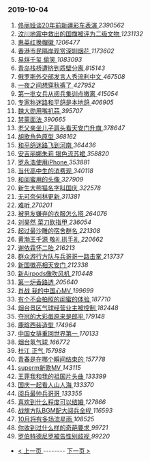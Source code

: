 ### 2019-10-04 
1. [ 佟丽娅谈20年前新疆彩车表演 ](https://s.weibo.com/weibo?q=%E4%BD%9F%E4%B8%BD%E5%A8%85%E8%B0%8820%E5%B9%B4%E5%89%8D%E6%96%B0%E7%96%86%E5%BD%A9%E8%BD%A6%E8%A1%A8%E6%BC%94&Refer=top) *2390562*
1. [ 汶川地震中救出的国旗被评为二级文物 ](https://s.weibo.com/weibo?q=%23%E6%B1%B6%E5%B7%9D%E5%9C%B0%E9%9C%87%E4%B8%AD%E6%95%91%E5%87%BA%E7%9A%84%E5%9B%BD%E6%97%97%E8%A2%AB%E8%AF%84%E4%B8%BA%E4%BA%8C%E7%BA%A7%E6%96%87%E7%89%A9%23&Refer=top) *1231132*
1. [ 惠英红换帽徽 ](https://s.weibo.com/weibo?q=%23%E6%83%A0%E8%8B%B1%E7%BA%A2%E6%8D%A2%E5%B8%BD%E5%BE%BD%23&Refer=top) *1206477*
1. [ 香港市民隔岸观赏深圳烟花 ](https://s.weibo.com/weibo?q=%23%E9%A6%99%E6%B8%AF%E5%B8%82%E6%B0%91%E9%9A%94%E5%B2%B8%E8%A7%82%E8%B5%8F%E6%B7%B1%E5%9C%B3%E7%83%9F%E8%8A%B1%23&Refer=top) *1173602*
1. [ 易烊千玺 偷笑 ](https://s.weibo.com/weibo?q=%E6%98%93%E7%83%8A%E5%8D%83%E7%8E%BA%20%E5%81%B7%E7%AC%91&Refer=top) *1083093*
1. [ 青岛栈桥遭挤到质壁分离 ](https://s.weibo.com/weibo?q=%23%E9%9D%92%E5%B2%9B%E6%A0%88%E6%A1%A5%E9%81%AD%E6%8C%A4%E5%88%B0%E8%B4%A8%E5%A3%81%E5%88%86%E7%A6%BB%23&Refer=top) *815143*
1. [ 俄罗斯外交部发言人秀流利中文 ](https://s.weibo.com/weibo?q=%E4%BF%84%E7%BD%97%E6%96%AF%E5%A4%96%E4%BA%A4%E9%83%A8%E5%8F%91%E8%A8%80%E4%BA%BA%E7%A7%80%E6%B5%81%E5%88%A9%E4%B8%AD%E6%96%87&Refer=top) *467508*
1. [ 一夜之间想穿秋裤了 ](https://s.weibo.com/weibo?q=%23%E4%B8%80%E5%A4%9C%E4%B9%8B%E9%97%B4%E6%83%B3%E7%A9%BF%E7%A7%8B%E8%A3%A4%E4%BA%86%23&Refer=top) *427952*
1. [ 第一批女兵从阅兵集训点撤离 ](https://s.weibo.com/weibo?q=%23%E7%AC%AC%E4%B8%80%E6%89%B9%E5%A5%B3%E5%85%B5%E4%BB%8E%E9%98%85%E5%85%B5%E9%9B%86%E8%AE%AD%E7%82%B9%E6%92%A4%E7%A6%BB%23&Refer=top) *415054*
1. [ 专家称迷路和平鸽是本地鸽 ](https://s.weibo.com/weibo?q=%23%E4%B8%93%E5%AE%B6%E7%A7%B0%E8%BF%B7%E8%B7%AF%E5%92%8C%E5%B9%B3%E9%B8%BD%E6%98%AF%E6%9C%AC%E5%9C%B0%E9%B8%BD%23&Refer=top) *406905*
1. [ 魏大勋用嘴扒蒜 ](https://s.weibo.com/weibo?q=%23%E9%AD%8F%E5%A4%A7%E5%8B%8B%E7%94%A8%E5%98%B4%E6%89%92%E8%92%9C%23&Refer=top) *395707*
1. [ 禁蒙面法 ](https://s.weibo.com/weibo?q=%23%E7%A6%81%E8%92%99%E9%9D%A2%E6%B3%95%23&Refer=top) *390665*
1. [ 老父亲坐儿子肩头看天安门升旗 ](https://s.weibo.com/weibo?q=%23%E8%80%81%E7%88%B6%E4%BA%B2%E5%9D%90%E5%84%BF%E5%AD%90%E8%82%A9%E5%A4%B4%E7%9C%8B%E5%A4%A9%E5%AE%89%E9%97%A8%E5%8D%87%E6%97%97%23&Refer=top) *378647*
1. [ 胡歌角色原型 ](https://s.weibo.com/weibo?q=%23%E8%83%A1%E6%AD%8C%E8%A7%92%E8%89%B2%E5%8E%9F%E5%9E%8B%23&Refer=top) *368162*
1. [ 和平鸽迷路飞到河南 ](https://s.weibo.com/weibo?q=%23%E5%92%8C%E5%B9%B3%E9%B8%BD%E8%BF%B7%E8%B7%AF%E9%A3%9E%E5%88%B0%E6%B2%B3%E5%8D%97%23&Refer=top) *364436*
1. [ 安吉丽娜朱莉 银色流苏裙 ](https://s.weibo.com/weibo?q=%E5%AE%89%E5%90%89%E4%B8%BD%E5%A8%9C%E6%9C%B1%E8%8E%89%20%E9%93%B6%E8%89%B2%E6%B5%81%E8%8B%8F%E8%A3%99&Refer=top) *358820*
1. [ 罗永浩使用iPhone ](https://s.weibo.com/weibo?q=%23%E7%BD%97%E6%B0%B8%E6%B5%A9%E4%BD%BF%E7%94%A8iPhone%23&Refer=top) *353881*
1. [ 当代高中生的消费观 ](https://s.weibo.com/weibo?q=%23%E5%BD%93%E4%BB%A3%E9%AB%98%E4%B8%AD%E7%94%9F%E7%9A%84%E6%B6%88%E8%B4%B9%E8%A7%82%23&Refer=top) *340118*
1. [ 和闺蜜用的头像 ](https://s.weibo.com/weibo?q=%23%E5%92%8C%E9%97%BA%E8%9C%9C%E7%94%A8%E7%9A%84%E5%A4%B4%E5%83%8F%23&Refer=top) *327909*
1. [ 新生大熊猫名字叫国庆 ](https://s.weibo.com/weibo?q=%23%E6%96%B0%E7%94%9F%E5%A4%A7%E7%86%8A%E7%8C%AB%E5%90%8D%E5%AD%97%E5%8F%AB%E5%9B%BD%E5%BA%86%23&Refer=top) *322578*
1. [ 无可奈何林更新 ](https://s.weibo.com/weibo?q=%23%E6%97%A0%E5%8F%AF%E5%A5%88%E4%BD%95%E6%9E%97%E6%9B%B4%E6%96%B0%23&Refer=top) *311381*
1. [ 难听 ](https://s.weibo.com/weibo?q=%23%E9%9A%BE%E5%90%AC%23&Refer=top) *270201*
1. [ 被男友嫌弃的衣服怎么搭 ](https://s.weibo.com/weibo?q=%23%E8%A2%AB%E7%94%B7%E5%8F%8B%E5%AB%8C%E5%BC%83%E7%9A%84%E8%A1%A3%E6%9C%8D%E6%80%8E%E4%B9%88%E6%90%AD%23&Refer=top) *264076*
1. [ 刘昊然 菜刀砍指甲 ](https://s.weibo.com/weibo?q=%E5%88%98%E6%98%8A%E7%84%B6%20%E8%8F%9C%E5%88%80%E7%A0%8D%E6%8C%87%E7%94%B2&Refer=top) *236054*
1. [ 起过最沙雕的宿舍群名 ](https://s.weibo.com/weibo?q=%23%E8%B5%B7%E8%BF%87%E6%9C%80%E6%B2%99%E9%9B%95%E7%9A%84%E5%AE%BF%E8%88%8D%E7%BE%A4%E5%90%8D%23&Refer=top) *221308*
1. [ 黄渤王千源 敬礼拱手礼 ](https://s.weibo.com/weibo?q=%E9%BB%84%E6%B8%A4%E7%8E%8B%E5%8D%83%E6%BA%90%20%E6%95%AC%E7%A4%BC%E6%8B%B1%E6%89%8B%E7%A4%BC&Refer=top) *220662*
1. [ 谢依霖怀二胎 ](https://s.weibo.com/weibo?q=%23%E8%B0%A2%E4%BE%9D%E9%9C%96%E6%80%80%E4%BA%8C%E8%83%8E%23&Refer=top) *216213*
1. [ 群众游行方队与兵哥哥一路击掌 ](https://s.weibo.com/weibo?q=%23%E7%BE%A4%E4%BC%97%E6%B8%B8%E8%A1%8C%E6%96%B9%E9%98%9F%E4%B8%8E%E5%85%B5%E5%93%A5%E5%93%A5%E4%B8%80%E8%B7%AF%E5%87%BB%E6%8E%8C%23&Refer=top) *213737*
1. [ 新国徽亮相天安门 ](https://s.weibo.com/weibo?q=%23%E6%96%B0%E5%9B%BD%E5%BE%BD%E4%BA%AE%E7%9B%B8%E5%A4%A9%E5%AE%89%E9%97%A8%23&Refer=top) *212338*
1. [ 新Airpods像吹风机 ](https://s.weibo.com/weibo?q=%23%E6%96%B0Airpods%E5%83%8F%E5%90%B9%E9%A3%8E%E6%9C%BA%23&Refer=top) *210448*
1. [ 第一炉香路透 ](https://s.weibo.com/weibo?q=%23%E7%AC%AC%E4%B8%80%E7%82%89%E9%A6%99%E8%B7%AF%E9%80%8F%23&Refer=top) *205640*
1. [ 肖战 我的中国心MV ](https://s.weibo.com/weibo?q=%E8%82%96%E6%88%98%20%E6%88%91%E7%9A%84%E4%B8%AD%E5%9B%BD%E5%BF%83MV&Refer=top) *199699*
1. [ 有个不会拍照的闺蜜的体验 ](https://s.weibo.com/weibo?q=%23%E6%9C%89%E4%B8%AA%E4%B8%8D%E4%BC%9A%E6%8B%8D%E7%85%A7%E7%9A%84%E9%97%BA%E8%9C%9C%E7%9A%84%E4%BD%93%E9%AA%8C%23&Refer=top) *187710*
1. [ 烟台景区气球经营业主被控制 ](https://s.weibo.com/weibo?q=%E7%83%9F%E5%8F%B0%E6%99%AF%E5%8C%BA%E6%B0%94%E7%90%83%E7%BB%8F%E8%90%A5%E4%B8%9A%E4%B8%BB%E8%A2%AB%E6%8E%A7%E5%88%B6&Refer=top) *182448*
1. [ 夺冠的大彩蛋原来是郎平 ](https://s.weibo.com/weibo?q=%23%E5%A4%BA%E5%86%A0%E7%9A%84%E5%A4%A7%E5%BD%A9%E8%9B%8B%E5%8E%9F%E6%9D%A5%E6%98%AF%E9%83%8E%E5%B9%B3%23&Refer=top) *179148*
1. [ 鹿晗西装造型 ](https://s.weibo.com/weibo?q=%23%E9%B9%BF%E6%99%97%E8%A5%BF%E8%A3%85%E9%80%A0%E5%9E%8B%23&Refer=top) *174964*
1. [ 中国女排重回世界第一 ](https://s.weibo.com/weibo?q=%23%E4%B8%AD%E5%9B%BD%E5%A5%B3%E6%8E%92%E9%87%8D%E5%9B%9E%E4%B8%96%E7%95%8C%E7%AC%AC%E4%B8%80%23&Refer=top) *170133*
1. [ 烟台氢气球 ](https://s.weibo.com/weibo?q=%E7%83%9F%E5%8F%B0%E6%B0%A2%E6%B0%94%E7%90%83&Refer=top) *166772*
1. [ 杜江 正气 ](https://s.weibo.com/weibo?q=%E6%9D%9C%E6%B1%9F%20%E6%AD%A3%E6%B0%94&Refer=top) *157988*
1. [ 青春是在哪个瞬间结束的 ](https://s.weibo.com/weibo?q=%23%E9%9D%92%E6%98%A5%E6%98%AF%E5%9C%A8%E5%93%AA%E4%B8%AA%E7%9E%AC%E9%97%B4%E7%BB%93%E6%9D%9F%E7%9A%84%23&Refer=top) *157778*
1. [ superm新歌MV ](https://s.weibo.com/weibo?q=%23superm%E6%96%B0%E6%AD%8CMV%23&Refer=top) *143115*
1. [ 王菲我和我的祖国片头曲 ](https://s.weibo.com/weibo?q=%23%E7%8E%8B%E8%8F%B2%E6%88%91%E5%92%8C%E6%88%91%E7%9A%84%E7%A5%96%E5%9B%BD%E7%89%87%E5%A4%B4%E6%9B%B2%23&Refer=top) *133399*
1. [ 国庆一起看人山人海 ](https://s.weibo.com/weibo?q=%23%E5%9B%BD%E5%BA%86%E4%B8%80%E8%B5%B7%E7%9C%8B%E4%BA%BA%E5%B1%B1%E4%BA%BA%E6%B5%B7%23&Refer=top) *133370*
1. [ 阅兵最帅兵哥哥 ](https://s.weibo.com/weibo?q=%23%E9%98%85%E5%85%B5%E6%9C%80%E5%B8%85%E5%85%B5%E5%93%A5%E5%93%A5%23&Refer=top) *133355*
1. [ 喜欢到什么程度可以结婚 ](https://s.weibo.com/weibo?q=%23%E5%96%9C%E6%AC%A2%E5%88%B0%E4%BB%80%E4%B9%88%E7%A8%8B%E5%BA%A6%E5%8F%AF%E4%BB%A5%E7%BB%93%E5%A9%9A%23&Refer=top) *127866*
1. [ 战旗方队BGM配大阅兵全程 ](https://s.weibo.com/weibo?q=%23%E6%88%98%E6%97%97%E6%96%B9%E9%98%9FBGM%E9%85%8D%E5%A4%A7%E9%98%85%E5%85%B5%E5%85%A8%E7%A8%8B%23&Refer=top) *116593*
1. [ 10月将有多场流星雨 ](https://s.weibo.com/weibo?q=%2310%E6%9C%88%E5%B0%86%E6%9C%89%E5%A4%9A%E5%9C%BA%E6%B5%81%E6%98%9F%E9%9B%A8%23&Refer=top) *108525*
1. [ 你收到过什么样的奇葩要求 ](https://s.weibo.com/weibo?q=%23%E4%BD%A0%E6%94%B6%E5%88%B0%E8%BF%87%E4%BB%80%E4%B9%88%E6%A0%B7%E7%9A%84%E5%A5%87%E8%91%A9%E8%A6%81%E6%B1%82%23&Refer=top) *99721*
1. [ 罗伯特德尼罗被告性别歧视 ](https://s.weibo.com/weibo?q=%23%E7%BD%97%E4%BC%AF%E7%89%B9%E5%BE%B7%E5%B0%BC%E7%BD%97%E8%A2%AB%E5%91%8A%E6%80%A7%E5%88%AB%E6%AD%A7%E8%A7%86%23&Refer=top) *99220* 

- [ < 上一页 ](https://github.com/able8/weibo-hot-record/blob/master/2019-10-03.md) -------- [ 下一页 > ](https://github.com/able8/weibo-hot-record/blob/master/2019-10-05.md)